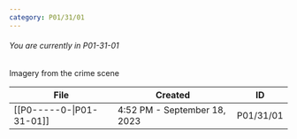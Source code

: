 ```yaml
---
category: P01/31/01
---
```

###### You are currently in P01-31-01

Imagery from the crime scene

| File                                                                                                  | Created                      | ID        |
| ----------------------------------------------------------------------------------------------------- | ---------------------------- | --------- |
| [[P0-----0-\|P01-31-01]] | 4:52 PM - September 18, 2023 | P01/31/01 |

